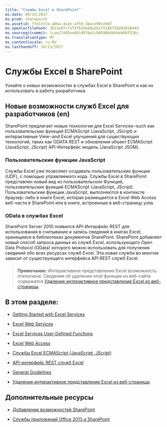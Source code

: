```yaml
---
title: "Службы Excel в SharePoint"
ms.date: 09/25/2017
ms.prod: sharepoint
ms.assetid: f7e13fcb-a86a-4a1e-af59-3bace98ce9d7
ms.openlocfilehash: 2621e87cfaf5fb2de6da2b1f518bf5828101044d
ms.sourcegitcommit: 1cae27d85ee691d976e2c085986466de088f526c
ms.translationtype: MT
ms.contentlocale: ru-RU
ms.lasthandoff: 10/13/2017
---
```

# <a name="excel-services-in-sharepoint"></a>Службы Excel в SharePoint
Узнайте о новых возможностях в службах Excel в SharePoint и как их использовать в работу разработчика.
## <a name="whats-new-in-excel-services-for-developers"></a>Новые возможности служб Excel для разработчиков (en)
<a name="xlsWhatsNew"> </a>

SharePoint предлагает новые технологии для Excel Services─such как пользовательских функций ECMAScript (JavaScript, JScript) и интерактивные View─and Excel улучшения для существующих технологий, таких как ODATA REST и обновления объект ECMAScript (JavaScript, JScript) API-Интерфейс модель (JavaScript JSOM).
  
    
    

### <a name="javascript-udfs"></a>Пользовательские функции JavaScript
<a name="xlsJsUdfs"> </a>

Службы Excel уже позволяет создавать пользовательские функции (UDF), с помощью управляемого кода. Службы Excel в SharePoint представлен новый вид из пользовательских Функций, пользовательских функций ECMAScript (JavaScript, JScript). Пользовательские функции JavaScript, выполняются в контексте браузер: либо в книге Excel, которая размещается в Excel Web Access веб-части в SharePoint или в книге, встроенные в веб-страницу узла. 
  
    
    

### <a name="odata-in-excel-services"></a>OData в службах Excel
<a name="xlsOdata"> </a>

SharePoint Server 2010 появился API-Интерфейс REST для использования в считывание и запись сведений в книгах Excel, хранящиеся в библиотеках документов SharePoint. SharePoint добавляет новый способ запроса данных из служб Excel, использующего Open Data Protocol (OData) которого можно использовать для получения сведений обо всех ресурсах служб Excel. Эта новая служба во многом зависит от существующего интерфейса API REST служб Excel.
  
    
    

### 
<a name="xlsOdata"> </a>


> **Примечание:** Интерактивное представление Excel возможность отключена. Сведения об удалении этой функции из веб-сайте содержатся [Удаление интерактивное представление Excel из веб-страницы](removing-excel-interactive-view-from-a-webpage.md). 
  
    
    


## <a name="in-this-section"></a>В этом разделе:
<a name="xlsWhatsNew"> </a>


-  [Getting Started with Excel Services](getting-started-with-excel-services.md)
    
  
-  [Excel Web Services](excel-web-services.md)
    
  
-  [Excel Services User-Defined Functions](excel-services-user-defined-functions.md)
    
  
-  [Excel Web Access](excel-web-access.md)
    
  
-  [Службы Excel ECMAScript (JavaScript, JScript)](excel-services-ecmascript-javascript-jscript.md)
    
  
-  [API-интерфейс REST служб Excel](excel-services-rest-api.md)
    
  
-  [General Guidelines](general-guidelines.md)
    
  
-  [Удаление интерактивное представление Excel из веб-страницы](removing-excel-interactive-view-from-a-webpage.md)
    
  

## <a name="additional-resources"></a>Дополнительные ресурсы
<a name="bk_addresources"> </a>


-  [Добавление возможностей SharePoint](add-sharepoint-capabilities.md)
    
  
-  [Службы приложений Office 2013 и SharePoint](office-and-sharepoint-application-services.md)
    
  

  
    
    

